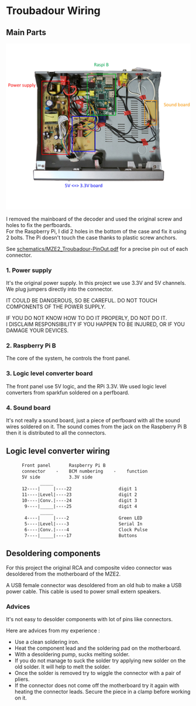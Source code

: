 # Troubadour Wiring

## Main Parts
![inside of Troubadour](media/wiring.jpg)

I removed the mainboard of the decoder and used the original screw and holes to fix the perfboards.   
For the Raspberry Pi, I did 2 holes in the bottom of the case and fix it using 2 bolts.
The Pi doesn't touch the case thanks to plastic screw anchors.

See [schematics/MZE2_Troubadour-PinOut.pdf](../schematics/MZE2_Troubadour-PinOut.pdf) for 
a precise pin out of each connector.

### 1. Power supply   
It's the original power supply. In this project we use 3.3V and 5V channels.
We plug jumpers directly into the connector.   

IT COULD BE DANGEROUS, SO BE CAREFUL. DO NOT TOUCH COMPONENTS OF THE POWER SUPPLY.  

IF YOU DO NOT KNOW HOW TO DO IT PROPERLY, DO NOT DO IT.   
I DISCLAIM RESPONSIBILITY IF YOU HAPPEN TO BE INJURED, 
OR IF YOU DAMAGE YOUR DEVICES.

### 2. Raspberry Pi B   
The core of the system, he controls the front panel.

### 3. Logic level converter board   
The front panel use 5V logic, and the RPi 3.3V. We used logic level converters 
from sparkfun soldered on a perfboard.

### 4. Sound board   
It's not really a sound board, just a piece of perfboard 
with all the sound wires soldered on it. 
The sound comes from the jack on the Raspberry Pi B then it is distributed
to all the connectors.

## Logic level converter wiring

```
      Front panel       Raspberry Pi B
      connector    -    BCM numbering    -    function
      5V side           3.3V side
	         _____
	  12----|     |----22                  digit 1
	  11----|Level|----23                  digit 2
	  10----|Conv.|----24                  digit 3
	   9----|_____|----25                  digit 4
	         _____
	   4----|     |----2                   Green LED
	   5----|Level|----3                   Serial In
	   6----|Conv.|----4                   Clock Pulse
	   7----|_____|----17                  Buttons
```   

## Desoldering components

For this project the original RCA and composite video connector was desoldered from the motherboard of the MZE2.

A USB female connector was desoldered from an old hub to make a USB power cable. This cable is used to power small extern speakers.

### Advices

It's not easy to desolder components with lot of pins like connectors.

Here are advices from my experience :
* Use a clean soldering iron.
* Heat the component lead and the soldering pad on the motherboard.
* With a desoldering pump, sucks melting solder.
* If you do not manage to suck the solder try applying new solder on the old solder. It will help to melt the solder.
* Once the solder is removed try to wiggle the connector with a pair of pliers. 
* If the connector does not come off the motherboard try it again with heating the connector leads. Secure the piece in a clamp before working on it.